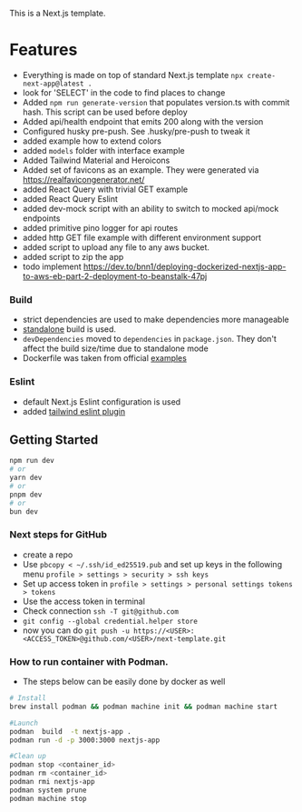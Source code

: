 This is a Next.js template. 

# Features

- Everything is made on top of standard Next.js template `npx create-next-app@latest . ` 
- look for 'SELECT' in the code to find places to change
- Added `npm run generate-version` that populates version.ts with commit hash. This script can be used before deploy 
- Added api/health endpoint that emits 200 along with the version
- Configured husky pre-push. See .husky/pre-push to tweak it
- added example how to extend colors
- added `models` folder with interface example
- Added Tailwind Material and Heroicons
- Added set of favicons as an example. They were generated via https://realfavicongenerator.net/
- added React Query with trivial GET example
- added React Query Eslint
- added dev-mock script with an ability to switch to mocked api/mock endpoints
- added primitive pino logger for api routes
- added http GET file example with different environment support
- added script to upload any file to any aws bucket.
- added script to zip the app
- todo implement https://dev.to/bnn1/deploying-dockerized-nextjs-app-to-aws-eb-part-2-deployment-to-beanstalk-47pj

### Build

- strict dependencies are used to make dependencies more manageable
- [standalone](https://tech.competa.com/standalone-deployment-of-nextjs-3286490cb39b) build is used.
- `devDependencies` moved to `dependencies` in `package.json`. They don't affect the build size/time due to standalone mode
- Dockerfile was taken from official [examples](https://github.com/vercel/next.js/blob/canary/examples/with-docker/Dockerfile)

### Eslint

- default Next.js Eslint configuration is used
- added [tailwind eslint plugin](https://www.npmjs.com/package/eslint-plugin-tailwindcss)


## Getting Started

```bash
npm run dev
# or
yarn dev
# or
pnpm dev
# or
bun dev
```


### Next steps for GitHub

- create a repo
- Use `pbcopy < ~/.ssh/id_ed25519.pub` and set up keys in the following menu `profile > settings > security > ssh keys`
- Set up access token in `profile > settings > personal settings tokens > tokens`
- Use the access token in terminal
- Check connection `ssh -T git@github.com`
- `git config --global credential.helper store`
- now you can do `git push -u https://<USER>:<ACCESS_TOKEN>@github.com/<USER>/next-template.git`


### How to run container with Podman.

- The steps below can be easily done by docker as well

```bash
# Install
brew install podman && podman machine init && podman machine start

#Launch
podman  build  -t nextjs-app .
podman run -d -p 3000:3000 nextjs-app

#Clean up
podman stop <container_id>
podman rm <container_id>
podman rmi nextjs-app
podman system prune
podman machine stop
```




